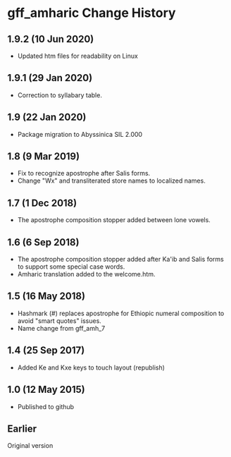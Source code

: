 gff_amharic Change History
==========================

1.9.2 (10 Jun 2020)
-------------------
* Updated htm files for readability on Linux

1.9.1 (29 Jan 2020)
-------------------
* Correction to syllabary table.

1.9 (22 Jan 2020)
-----------------
* Package migration to Abyssinica SIL 2.000

1.8 (9 Mar 2019)
----------------
* Fix to recognize apostrophe after Salis forms.
* Change "Wx" and transliterated store names to localized names.


1.7 (1 Dec 2018)
-----------------

* The apostrophe composition stopper added between lone vowels. 

1.6 (6 Sep 2018)
-----------------

* The apostrophe composition stopper added after Ka'ib and Salis forms to support some special case words.
* Amharic translation added to the welcome.htm.

1.5 (16 May 2018)
-----------------

* Hashmark (#) replaces apostrophe for Ethiopic numeral composition to avoid "smart quotes" issues.
* Name change from gff_amh_7

1.4 (25 Sep 2017)
-----------------

* Added Ke and Kxe keys to touch layout (republish)

1.0 (12 May 2015)
-----------------

* Published to github

Earlier
-------
Original version
